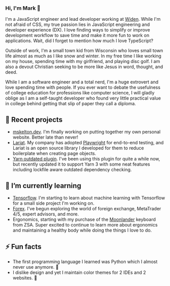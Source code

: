 ### Hi, I'm Mark 👋

I'm a JavaScript engineer and lead developer working at [Widen](https://www.widen.com). While I'm not afraid of CSS, my true passion lies in JavaScript engineering and developer experience (DX). I love finding ways to simplify or improve development workflow to save time and make it more fun to work on applications. Wait, did I forget to mention how much I love TypeScript?

Outside of work, I'm a small town kid from Wisconsin who loves small town life almost as much as I like snow and winter. In my free time I like working on my house, spending time with my girlfriend, and playing disc golf. I am also a devout Christian seeking to be more like Jesus in word, thought, and deed.

While I am a software engineer and a total nerd, I'm a huge extrovert and love spending time with people. If you ever want to debate the usefulness of college education for professions like computer science, I will gladly oblige as I am a self-taught developer who found very little practical value in college behind getting that slip of paper they call a diploma.

## 🔭 Recent projects

- [mskelton.dev](https://mskelton.dev). I'm finally working on putting together my own personal website. Better late than never!
- [Lariat](https://github.com/Widen/lariat). My company has adopted [Playwright](https://playwright.dev/) for end-to-end testing, and Lariat is an open source library I developed for them to reduce boilerplate when creating page objects.
- [Yarn outdated plugin](https://github.com/mskelton/yarn-plugin-outdated). I've been using this plugin for quite a while now, but recently updated it to support Yarn 3 with some neat features including lockfile aware outdated dependency checking.

## 🌱 I’m currently learning

- [Tensorflow](https://www.tensorflow.org/js). I'm starting to learn about machine learning with Tensorflow for a small side project I'm working on.
- [Forex](https://en.wikipedia.org/wiki/Foreign_exchange_market). I've begun exploring the world of foreign exchange, MetaTrader 4/5, expert advisors, and more.
- Ergonomics, starting with my purchase of the [Moonlander](https://www.zsa.io/moonlander/) keyboard from ZSA. Super excited to continue to learn more about ergonomics and maintaining a healthy body while doing the things I love to do.

## ⚡ Fun facts

- The first programming language I learned was Python which I almost never use anymore. 🐍
- I dislike design and yet I maintain color themes for 2 IDEs and 2 websites. 🤷
